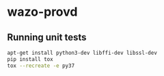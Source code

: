 # wazo-provd

## Running unit tests

```bash
apt-get install python3-dev libffi-dev libssl-dev
pip install tox
tox --recreate -e py37
```
